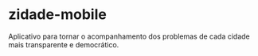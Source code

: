 # zidade-mobile
Aplicativo para tornar o acompanhamento dos problemas de cada cidade mais transparente e democrático.
